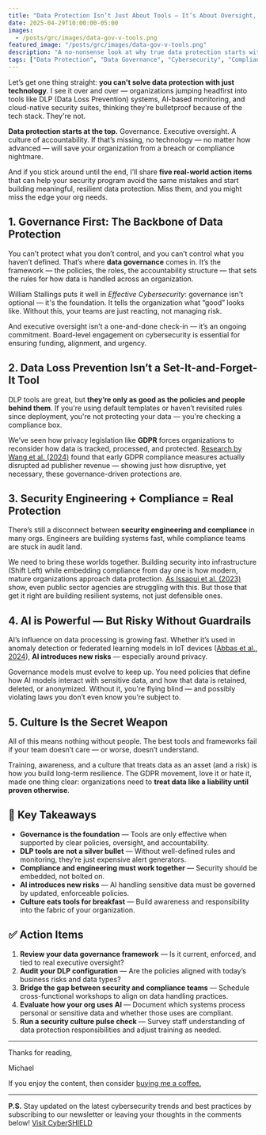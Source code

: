 ```yaml
---
title: "Data Protection Isn’t Just About Tools — It’s About Oversight, Governance, and Culture"
date: 2025-04-29T10:00:00-05:00
images:
  - /posts/grc/images/data-gov-v-tools.png
featured_image: "/posts/grc/images/data-gov-v-tools.png"
description: "A no-nonsense look at why true data protection starts with governance, executive oversight, and culture — not just technology. A must-read for modern security professionals."
tags: ["Data Protection", "Data Governance", "Cybersecurity", "Compliance", "AI Security", "Security Culture"]
---
```


Let’s get one thing straight: **you can't solve data protection with just technology**. I see it over and over — organizations jumping headfirst into tools like DLP (Data Loss Prevention) systems, AI-based monitoring, and cloud-native security suites, thinking they're bulletproof because of the tech stack. They're not.

**Data protection starts at the top.** Governance. Executive oversight. A culture of accountability. If that’s missing, no technology — no matter how advanced — will save your organization from a breach or compliance nightmare.

And if you stick around until the end, I’ll share **five real-world action items** that can help your security program avoid the same mistakes and start building meaningful, resilient data protection. Miss them, and you might miss the edge your org needs.

## 1. Governance First: The Backbone of Data Protection

You can’t protect what you don’t control, and you can’t control what you haven’t defined. That’s where **data governance** comes in. It’s the framework — the policies, the roles, the accountability structure — that sets the rules for how data is handled across an organization.

William Stallings puts it well in *Effective Cybersecurity*: governance isn't optional — it's the foundation. It tells the organization what “good” looks like. Without this, your teams are just reacting, not managing risk.

And executive oversight isn’t a one-and-done check-in — it’s an ongoing commitment. Board-level engagement on cybersecurity is essential for ensuring funding, alignment, and urgency.

## 2. Data Loss Prevention Isn’t a Set-It-and-Forget-It Tool

DLP tools are great, but **they’re only as good as the policies and people behind them**. If you're using default templates or haven’t revisited rules since deployment, you're not protecting your data — you're checking a compliance box.

We’ve seen how privacy legislation like **GDPR** forces organizations to reconsider how data is tracked, processed, and protected. [Research by Wang et al. (2024)](https://journals.sagepub.com/doi/10.1177/00222437231171848) found that early GDPR compliance measures actually disrupted ad publisher revenue — showing just how disruptive, yet necessary, these governance-driven protections are.

## 3. Security Engineering + Compliance = Real Protection

There’s still a disconnect between **security engineering and compliance** in many orgs. Engineers are building systems fast, while compliance teams are stuck in audit land.

We need to bring these worlds together. Building security into infrastructure (Shift Left) while embedding compliance from day one is how modern, mature organizations approach data protection. [As Issaoui et al. (2023)](https://fbj.springeropen.com/articles/10.1186/s43093-023-00285-2) show, even public sector agencies are struggling with this. But those that get it right are building resilient systems, not just defensible ones.

## 4. AI is Powerful — But Risky Without Guardrails

AI’s influence on data processing is growing fast. Whether it’s used in anomaly detection or federated learning models in IoT devices ([Abbas et al., 2024](https://doi.org/10.1109/ACCESS.2023.3344029)), **AI introduces new risks** — especially around privacy.

Governance models must evolve to keep up. You need policies that define how AI models interact with sensitive data, and how that data is retained, deleted, or anonymized. Without it, you're flying blind — and possibly violating laws you don’t even know you’re subject to.

## 5. Culture Is the Secret Weapon

All of this means nothing without people. The best tools and frameworks fail if your team doesn’t care — or worse, doesn’t understand.

Training, awareness, and a culture that treats data as an asset (and a risk) is how you build long-term resilience. The GDPR movement, love it or hate it, made one thing clear: organizations need to **treat data like a liability until proven otherwise**.

## 🔑 Key Takeaways

- **Governance is the foundation** — Tools are only effective when supported by clear policies, oversight, and accountability.
- **DLP tools are not a silver bullet** — Without well-defined rules and monitoring, they’re just expensive alert generators.
- **Compliance and engineering must work together** — Security should be embedded, not bolted on.
- **AI introduces new risks** — AI handling sensitive data must be governed by updated, enforceable policies.
- **Culture eats tools for breakfast** — Build awareness and responsibility into the fabric of your organization.

## ✅ Action Items

1. **Review your data governance framework** — Is it current, enforced, and tied to real executive oversight?
2. **Audit your DLP configuration** — Are the policies aligned with today’s business risks and data types?
3. **Bridge the gap between security and compliance teams** — Schedule cross-functional workshops to align on data handling practices.
4. **Evaluate how your org uses AI** — Document which systems process personal or sensitive data and whether those uses are compliant.
5. **Run a security culture pulse check** — Survey staff understanding of data protection responsibilities and adjust training as needed.

---

Thanks for reading,

Michael

If you enjoy the content, then consider [buying me a coffee.](https://trilltayo.gumroad.com/coffee)

---

**P.S.** Stay updated on the latest cybersecurity trends and best practices by subscribing to our newsletter or leaving your thoughts in the comments below! [Visit CyberSHIELD](https://cybershieldacademy.net)
